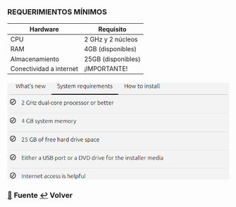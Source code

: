 ### REQUERIMIENTOS MÍNIMOS

| Hardware | Requisito |
|--------------------|------------|
| CPU | 2 GHz y 2 núcleos|
| RAM | 4GB (disponibles) |
| Almacenamiento | 25GB (disponibles) |
| Conectividad a internet | ¡IMPORTANTE! |
####

![img](../img/requerimientos.png)

### [:pushpin:](https://ubuntu.com/download/desktop#system-requirements) **Fuente**  [:leftwards_arrow_with_hook:](..) **Volver**
